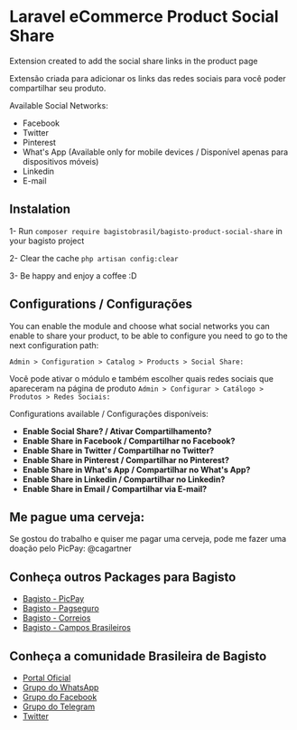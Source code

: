 # Laravel eCommerce Product Social Share

Extension created to add the social share links in the product page

Extensão criada para adicionar os links das redes sociais para você poder compartilhar seu produto.

Available Social Networks: 
* Facebook
* Twitter
* Pinterest
* What's App (Available only for mobile devices / Disponível apenas para dispositivos móveis)
* Linkedin
* E-mail

## Instalation

1- Run `composer require bagistobrasil/bagisto-product-social-share` in your bagisto project

2- Clear the cache `php artisan config:clear`

3- Be happy and enjoy a coffee :D

## Configurations / Configurações

You can enable the module and choose what social networks you can enable to share your product, to be able to configure you need to go to the next configuration path:

`Admin > Configuration > Catalog > Products > Social Share:`

Você pode ativar o módulo e também escolher quais redes sociais que apareceram na página de produto
`Admin > Configurar > Catálogo > Produtos > Redes Sociais:` 

Configurations available / Configurações disponíveis:

* **Enable Social Share? / Ativar Compartilhamento?**
* **Enable Share in Facebook / Compartilhar no Facebook?**
* **Enable Share in Twitter / Compartilhar no Twitter?**
* **Enable Share in Pinterest / Compartilhar no Pinterest?**
* **Enable Share in What's App / Compartilhar no What's App?**
* **Enable Share in Linkedin / Compartilhar no Linkedin?**
* **Enable Share in Email / Compartilhar via E-mail?**

## Me pague uma cerveja:

Se gostou do trabalho e quiser me pagar uma cerveja, pode me fazer uma doação pelo PicPay: @cagartner

## Conheça outros Packages para Bagisto

* [Bagisto - PicPay](https://github.com/cagartner/bagisto-picpay)
* [Bagisto - Pagseguro](https://github.com/cagartner/bagisto-pagseguro)
* [Bagisto - Correios](https://github.com/cagartner/bagisto-correios)
* [Bagisto - Campos Brasileiros](https://github.com/cagartner/bagisto-brazilcustomer)

## Conheça a comunidade Brasileira de Bagisto
- [Portal Oficial](https://bagisto.com.br)
- [Grupo do WhatsApp](https://chat.whatsapp.com/HpMKEoxf5neIfnpUlHGmaO)
- [Grupo do Facebook](https://www.facebook.com/groups/2552301808420521)
- [Grupo do Telegram](https://t.me/bagistobrasil)
- [Twitter](http://twitter.com/bagistobr)
 